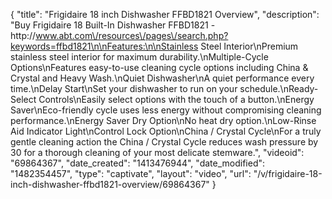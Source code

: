 {
    "title": "Frigidaire 18 inch Dishwasher FFBD1821 Overview",
    "description": "Buy Frigidaire 18 Built-In Dishwasher FFBD1821 - http:\/\/www.abt.com\/resources\/pages\/search.php?keywords=ffbd1821\n\nFeatures:\n\nStainless Steel Interior\nPremium stainless steel interior for maximum durability.\nMultiple-Cycle Options\nFeatures easy-to-use cleaning cycle options including China & Crystal and Heavy Wash.\nQuiet Dishwasher\nA quiet performance every time.\nDelay Start\nSet your dishwasher to run on your schedule.\nReady-Select Controls\nEasily select options with the touch of a button.\nEnergy Saver\nEco-friendly cycle uses less energy without compromising cleaning performance.\nEnergy Saver Dry Option\nNo heat dry option.\nLow-Rinse Aid Indicator Light\nControl Lock Option\nChina \/ Crystal Cycle\nFor a truly gentle cleaning action the China \/ Crystal Cycle reduces wash pressure by 30 for a thorough cleaning of your most delicate stemware.",
    "videoid": "69864367",
    "date_created": "1413476944",
    "date_modified": "1482354457",
    "type": "captivate",
    "layout": "video",
    "url": "\/v\/frigidaire-18-inch-dishwasher-ffbd1821-overview\/69864367"
}